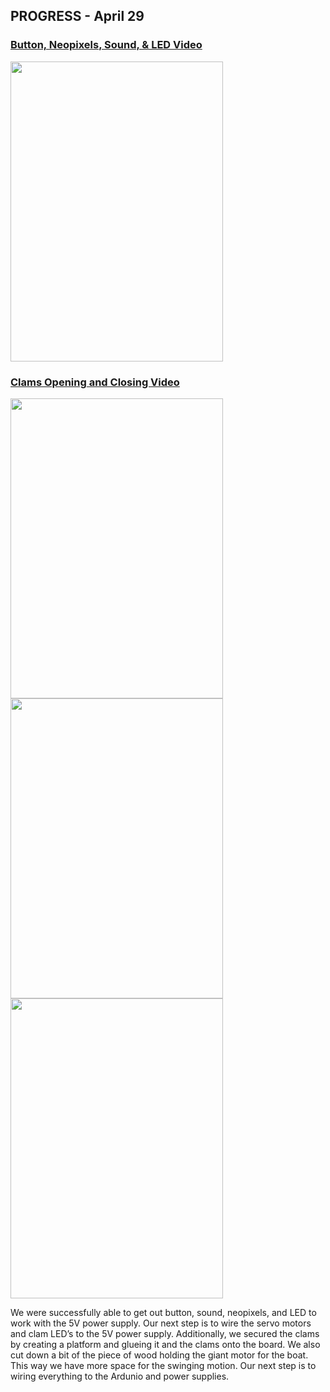 ## PROGRESS - April 29

### [Button, Neopixels, Sound, & LED Video](https://drive.google.com/file/d/160pqvdfvPzdLlrbvJ0HRu4XzxBl8ewMQ/view?usp=sharing)

<img src= "https://github.com/FatemaAlhameli/MachineLab/assets/98390877/0434f192-32b8-476a-8913-16af948f1c3d" width="340" height="480"> 

<br>

### [Clams Opening and Closing Video](https://drive.google.com/file/d/193uIvMxWdVBVUmoRIBKyQZczNzrolHi8/view?usp=sharing)

<img src= "https://github.com/FatemaAlhameli/MachineLab/assets/98390877/0f96158d-2f50-466e-999a-b7ce9e7c9eb6" width="340" height="480"> 
<img src= "https://github.com/FatemaAlhameli/MachineLab/assets/98390877/5aa691ef-1fe1-4aab-bd82-0036f434e484" width="340" height="480"> 

<img src= "https://github.com/FatemaAlhameli/MachineLab/assets/98390877/15cb2b70-ad8c-486c-b757-6345aab9b298" width="340" height="480"> 


We were successfully able to get out button, sound, neopixels, and LED to work with the 5V power supply. Our next step is to wire the servo motors and clam LED’s to the 5V power supply. Additionally, we secured the clams by creating a platform and glueing it and the clams onto the board. We also cut down a bit of the piece of wood holding the giant motor for the boat. This way we have more space for the swinging motion. Our next step is to wiring everything to the Ardunio and power supplies.  
